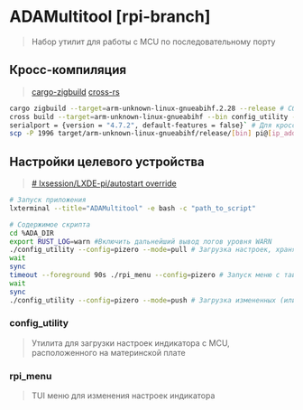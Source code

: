 # ADAMultitool [rpi-branch]

> Набор утилит для работы с MCU по последовательному порту

## Кросс-компиляция

> [cargo-zigbuild](https://github.com/rust-cross/cargo-zigbuild)
> [cross-rs](https://github.com/cross-rs/cross)
  
```bash
cargo zigbuild --target=arm-unknown-linux-gnueabihf.2.28 --release # Cборка 1
cross build --target=arm-unknown-linux-gnueabihf --bin config_utility --release # Cборка 2
serialport = {version = "4.7.2", default-features = false}` # Для кросскомпиляции
scp -P 1996 target/arm-unknown-linux-gnueabihf/release/[bin] pi@[ip_address]:/home/pi # Передача файла на девайс
```

## Настройки целевого устройства

> [# lxsession/LXDE-pi/autostart override](https://stackoverflow.com/questions/36466500/on-raspberry-pi-auto-start-terminal-after-login)

```bash
# Запуск приложения
lxterminal --title="ADAMultitool" -e bash -c "path_to_script"

# Содержимое скрипта
cd %ADA_DIR
export RUST_LOG=warn #Включить дальнейший вывод логов уровня WARN
./config_utility --config=pizero --mode=pull # Загрузка настроек, хранящихся на устройстве
wait
sync
timeout --foreground 90s ./rpi_menu --config=pizero # Запуск меню с таймаутом 90 сек
wait
sync
./config_utility --config=pizero --mode=push # Загрузка измененных (или нет) настроек на устройство
```

### config_utility

> Утилита для загрузки настроек индикатора с MCU, расположенного на материнской плате

### rpi_menu

> TUI меню для изменения настроек индикатора
